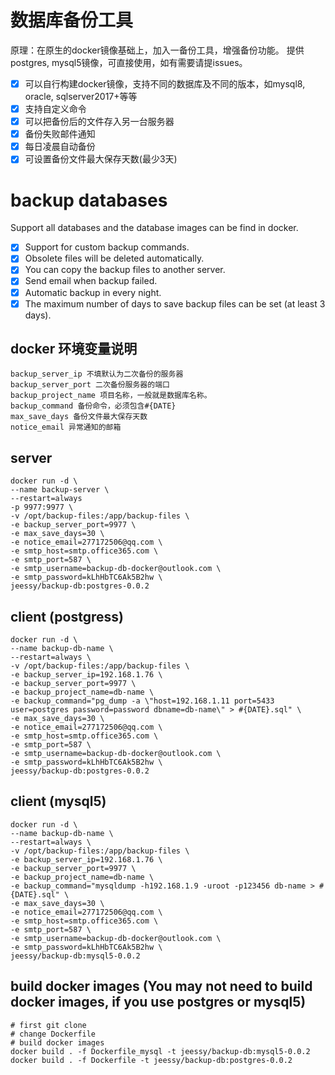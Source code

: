 # 数据库备份工具
  原理：在原生的docker镜像基础上，加入一备份工具，增强备份功能。
  提供postgres, mysql5镜像，可直接使用，如有需要请提issues。
  - [X] 可以自行构建docker镜像，支持不同的数据库及不同的版本，如mysql8, oracle, sqlserver2017+等等
  - [X] 支持自定义命令
  - [X] 可以把备份后的文件存入另一台服务器
  - [X] 备份失败邮件通知
  - [X] 每日凌晨自动备份
  - [X] 可设置备份文件最大保存天数(最少3天)

# backup databases
  Support all databases and the database images can be find in docker.
  - [X] Support for custom backup commands.
  - [X] Obsolete files will be deleted automatically.
  - [X] You can copy the backup files to another server.
  - [x] Send email when backup failed.
  - [x] Automatic backup in every night.
  - [x] The maximum number of days to save backup files can be set (at least 3 days).

## docker 环境变量说明
```
backup_server_ip 不填默认为二次备份的服务器
backup_server_port 二次备份服务器的端口
backup_project_name 项目名称，一般就是数据库名称。
backup_command 备份命令，必须包含#{DATE}
max_save_days 备份文件最大保存天数
notice_email 异常通知的邮箱
```

## server
```
docker run -d \
--name backup-server \
--restart=always
-p 9977:9977 \
-v /opt/backup-files:/app/backup-files \
-e backup_server_port=9977 \
-e max_save_days=30 \
-e notice_email=277172506@qq.com \
-e smtp_host=smtp.office365.com \
-e smtp_port=587 \
-e smtp_username=backup-db-docker@outlook.com \
-e smtp_password=kLhHbTC6Ak5B2hw \
jeessy/backup-db:postgres-0.0.2
```

## client (postgress)
```
docker run -d \
--name backup-db-name \
--restart=always \
-v /opt/backup-files:/app/backup-files \
-e backup_server_ip=192.168.1.76 \
-e backup_server_port=9977 \
-e backup_project_name=db-name \
-e backup_command="pg_dump -a \"host=192.168.1.11 port=5433 user=postgres password=password dbname=db-name\" > #{DATE}.sql" \
-e max_save_days=30 \
-e notice_email=277172506@qq.com \
-e smtp_host=smtp.office365.com \
-e smtp_port=587 \
-e smtp_username=backup-db-docker@outlook.com \
-e smtp_password=kLhHbTC6Ak5B2hw \
jeessy/backup-db:postgres-0.0.2
```

## client (mysql5)
```
docker run -d \
--name backup-db-name \
--restart=always \
-v /opt/backup-files:/app/backup-files \
-e backup_server_ip=192.168.1.76 \
-e backup_server_port=9977 \
-e backup_project_name=db-name \
-e backup_command="mysqldump -h192.168.1.9 -uroot -p123456 db-name > #{DATE}.sql" \
-e max_save_days=30 \
-e notice_email=277172506@qq.com \
-e smtp_host=smtp.office365.com \
-e smtp_port=587 \
-e smtp_username=backup-db-docker@outlook.com \
-e smtp_password=kLhHbTC6Ak5B2hw \
jeessy/backup-db:mysql5-0.0.2
```

## build docker images (You may not need to build docker images, if you use postgres or mysql5)
```
# first git clone
# change Dockerfile
# build docker images
docker build . -f Dockerfile_mysql -t jeessy/backup-db:mysql5-0.0.2
docker build . -f Dockerfile -t jeessy/backup-db:postgres-0.0.2
```
